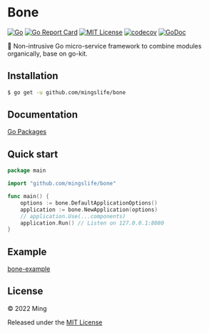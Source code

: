 # Bone

[![Go](https://github.com/mingslife/bone/actions/workflows/go.yml/badge.svg)](https://github.com/mingslife/bone/actions/workflows/go.yml)
[![Go Report Card](https://goreportcard.com/badge/github.com/mingslife/bone)](https://goreportcard.com/report/github.com/mingslife/bone)
[![MIT License](https://img.shields.io/badge/license-MIT-brightgreen.svg)](https://opensource.org/licenses/MIT)
[![codecov](https://codecov.io/gh/mingslife/bone/branch/master/graph/badge.svg?token=ZTQOIOB07x)](https://codecov.io/gh/mingslife/bone)
[![GoDoc](https://pkg.go.dev/badge/github.com/mingslife/bone?status.svg)](https://pkg.go.dev/github.com/mingslife/bone?tab=doc)

🦴 Non-intrusive Go micro-service framework to combine modules organically, base on go-kit.

## Installation

```sh
$ go get -u github.com/mingslife/bone
```

## Documentation

[Go Packages](https://pkg.go.dev/github.com/mingslife/bone?tab=doc)

## Quick start

```go
package main

import "github.com/mingslife/bone"

func main() {
	options := bone.DefaultApplicationOptions()
	application := bone.NewApplication(options)
	// application.Use(...components)
	application.Run() // Listen on 127.0.0.1:8080
}
```

## Example

[bone-example](https://github.com/mingslife/bone-example)

## License

&copy; 2022 Ming

Released under the [MIT License](LICENSE)
